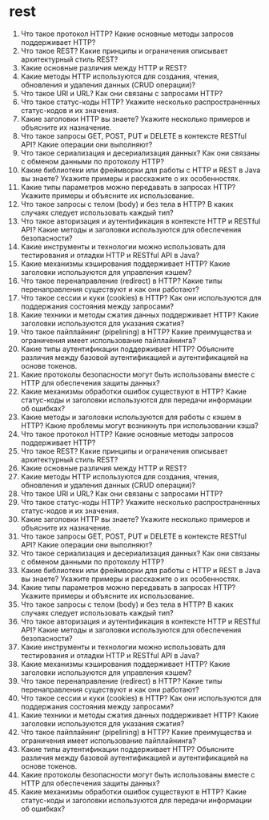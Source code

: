 # rest

<ol>
  <li>Что такое протокол HTTP? Какие основные методы запросов поддерживает HTTP?</li> 
  <li>Что такое REST? Какие принципы и ограничения описывает архитектурный стиль REST?</li> 
  <li>Какие основные различия между HTTP и REST?</li> 
  <li>Какие методы HTTP используются для создания, чтения, обновления и удаления данных (CRUD операции)?</li> 
  <li>Что такое URI и URL? Как они связаны с запросами HTTP?</li> 
  <li>Что такое статус-коды HTTP? Укажите несколько распространенных статус-кодов и их значения.</li> 
  <li>Какие заголовки HTTP вы знаете? Укажите несколько примеров и объясните их назначение.</li> 
  <li>Что такое запросы GET, POST, PUT и DELETE в контексте RESTful API? Какие операции они выполняют?</li>
  <li>Что такое сериализация и десериализация данных? Как они связаны с обменом данными по протоколу HTTP?</li> 
  <li>Какие библиотеки или фреймворки для работы с HTTP и REST в Java вы знаете? Укажите примеры и расскажите о их особенностях.</li> 
  <li>Какие типы параметров можно передавать в запросах HTTP? Укажите примеры и объясните их использование.</li> 
  <li>Что такое запросы с телом (body) и без тела в HTTP? В каких случаях следует использовать каждый тип?</li> 
  <li>Что такое авторизация и аутентификация в контексте HTTP и RESTful API? Какие методы и заголовки используются для обеспечения безопасности?</li>
  <li>Какие инструменты и технологии можно использовать для тестирования и отладки HTTP и RESTful API в Java?</li> 
  <li>Какие механизмы кэширования поддерживает HTTP? Какие заголовки используются для управления кэшем?</li> 
  <li>Что такое перенаправление (redirect) в HTTP? Какие типы перенаправления существуют и как они работают?</li> 
  <li>Что такое сессии и куки (cookies) в HTTP? Как они используются для поддержания состояния между запросами?</li>
  <li>Какие техники и методы сжатия данных поддерживает HTTP? Какие заголовки используются для указания сжатия?</li>
  <li>Что такое пайплайнинг (pipelining) в HTTP? Какие преимущества и ограничения имеет использование пайплайнинга?</li>
  <li>Какие типы аутентификации поддерживает HTTP? Объясните различия между базовой аутентификацией и аутентификацией на основе токенов.</li> 
  <li>Какие протоколы безопасности могут быть использованы вместе с HTTP для обеспечения защиты данных?</li>
  <li>Какие механизмы обработки ошибок существуют в HTTP? Какие статус-коды и заголовки используются для передачи информации об ошибках?</li>
  <li>Какие методы и заголовки используются для работы с кэшем в HTTP? Какие проблемы могут возникнуть при использовании кэша?</li> 
    <li>Что такое протокол HTTP? Какие основные методы запросов поддерживает HTTP?</li>
    <li>Что такое REST? Какие принципы и ограничения описывает архитектурный стиль REST?</li> 
    <li>Какие основные различия между HTTP и REST?</li> 
    <li>Какие методы HTTP используются для создания, чтения, обновления и удаления данных (CRUD операции)?</li> 
    <li>Что такое URI и URL? Как они связаны с запросами HTTP?</li> 
    <li>Что такое статус-коды HTTP? Укажите несколько распространенных статус-кодов и их значения.</li> 
    <li>Какие заголовки HTTP вы знаете? Укажите несколько примеров и объясните их назначение.</li> 
    <li>Что такое запросы GET, POST, PUT и DELETE в контексте RESTful API? Какие операции они выполняют?</li>
    <li>Что такое сериализация и десериализация данных? Как они связаны с обменом данными по протоколу HTTP?</li> 
    <li>Какие библиотеки или фреймворки для работы с HTTP и REST в Java вы знаете? Укажите примеры и расскажите о их особенностях.</li> 
    <li>Какие типы параметров можно передавать в запросах HTTP? Укажите примеры и объясните их использование.</li>
    <li>Что такое запросы с телом (body) и без тела в HTTP? В каких случаях следует использовать каждый тип?</li> 
    <li>Что такое авторизация и аутентификация в контексте HTTP и RESTful API? Какие методы и заголовки используются для обеспечения безопасности?</li> 
    <li>Какие инструменты и технологии можно использовать для тестирования и отладки HTTP и RESTful API в Java?</li> 
    <li>Какие механизмы кэширования поддерживает HTTP? Какие заголовки используются для управления кэшем?</li> 
    <li>Что такое перенаправление (redirect) в HTTP? Какие типы перенаправления существуют и как они работают?</li> 
    <li>Что такое сессии и куки (cookies) в HTTP? Как они используются для поддержания состояния между запросами?</li> 
    <li>Какие техники и методы сжатия данных поддерживает HTTP? Какие заголовки используются для указания сжатия?</li> 
    <li>Что такое пайплайнинг (pipelining) в HTTP? Какие преимущества и ограничения имеет использование пайплайнинга?</li> 
    <li>Какие типы аутентификации поддерживает HTTP? Объясните различия между базовой аутентификацией и аутентификацией на основе токенов.</li> 
    <li>Какие протоколы безопасности могут быть использованы вместе с HTTP для обеспечения защиты данных?</li> 
    <li>Какие механизмы обработки ошибок существуют в HTTP? Какие статус-коды и заголовки используются для передачи информации об ошибках?</li>
  
</ol>
